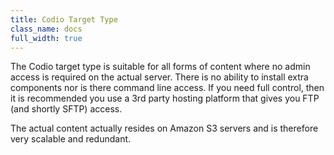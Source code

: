 ```yaml
---
title: Codio Target Type
class_name: docs
full_width: true
---
```


The Codio target type is suitable for all forms of content where no admin access is required on the actual server. There is no ability to install extra components nor is there command line access. If you need full control, then it is recommended you use a 3rd party hosting platform that gives you FTP (and shortly SFTP) access.

The actual content actually resides on Amazon S3 servers and is therefore very scalable and redundant.



